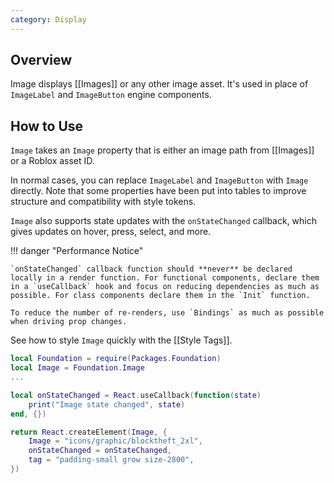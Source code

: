 ```yaml
---
category: Display
---
```


## Overview

Image displays [[Images]] or any other image asset. It's used in place of `ImageLabel` and `ImageButton` engine components.

## How to Use

`Image` takes an `Image` property that is either an image path from [[Images]] or a Roblox asset ID.

In normal cases, you can replace `ImageLabel` and `ImageButton` with `Image` directly. Note that some properties have been put into tables to improve structure and compatibility with style tokens.

`Image` also supports state updates with the `onStateChanged` callback, which gives updates on hover, press, select, and more.

!!! danger "Performance Notice"

    `onStateChanged` callback function should **never** be declared locally in a render function. For functional components, declare them in a `useCallback` hook and focus on reducing dependencies as much as possible. For class components declare them in the `Init` function.

    To reduce the number of re-renders, use `Bindings` as much as possible when driving prop changes.

See how to style `Image` quickly with the [[Style Tags]].

```lua
local Foundation = require(Packages.Foundation)
local Image = Foundation.Image
...

local onStateChanged = React.useCallback(function(state)
    print("Image state changed", state)
end, {})

return React.createElement(Image, {
    Image = "icons/graphic/blocktheft_2xl",
    onStateChanged = onStateChanged,
    tag = "padding-small grow size-2800",
})
```

